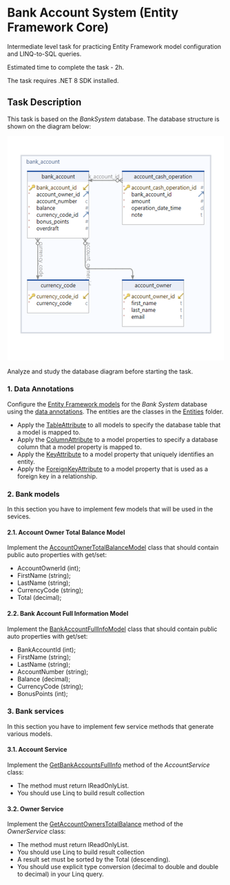# Bank Account System (Entity Framework Core)

Intermediate level task for practicing Entity Framework model configuration and LINQ-to-SQL queries.

Estimated time to complete the task - 2h.

The task requires .NET 8 SDK installed.


## Task Description

This task is based on the *BankSystem* database. The database structure is shown on the diagram below:

![Bank System](images/bank-system.png)

Analyze and study the database diagram before starting the task.


### 1. Data Annotations

Configure the [Entity Framework models](https://learn.microsoft.com/en-us/ef/core/#the-model) for the *Bank System* database using the [data annotations](https://learn.microsoft.com/en-us/ef/core/modeling/#use-data-annotations-to-configure-a-model). The entities are the classes in the [Entities](BankSystem.DAL/Entities) folder.

* Apply the [TableAttribute](https://learn.microsoft.com/en-us/dotnet/api/system.componentmodel.dataannotations.schema.tableattribute) to all models to specify the database table that a model is mapped to.
* Apply the [ColumnAttribute](https://learn.microsoft.com/en-us/dotnet/api/system.componentmodel.dataannotations.schema.columnattribute) to a model properties to specify a database column that a model property is mapped to.
* Apply the [KeyAttribute](https://learn.microsoft.com/en-us/dotnet/api/system.componentmodel.dataannotations.keyattribute) to a model property that uniquely identifies an entity.
* Apply the [ForeignKeyAttribute](https://learn.microsoft.com/en-us/dotnet/api/system.componentmodel.dataannotations.schema.foreignkeyattribute) to a model property that is used as a foreign key in a relationship.


### 2. Bank models

In this section you have to implement few models that will be used in the sevices.


#### 2.1. Account Owner Total Balance Model

Implement the [AccountOwnerTotalBalanceModel](BankSystem.Services/Models/AccountOwnerTotalBalanceModel.cs) class that should contain public auto properties with get/set:
* AccountOwnerId (int);    
* FirstName (string);  
* LastName (string);   
* CurrencyCode (string);
* Total (decimal);


#### 2.2. Bank Account Full Information Model

Implement the [BankAccountFullInfoModel](BankSystem.Services/Models/BankAccountFullInfoModel.cs) class that should contain public auto properties with get/set:
* BankAccountId (int);    
* FirstName (string);  
* LastName (string);   
* AccountNumber (string);
* Balance (decimal);
* CurrencyCode (string);
* BonusPoints (int);


### 3. Bank services

In this section you have to implement few service methods that generate various models.

#### 3.1. Account Service

Implement the [GetBankAccountsFullInfo](BankSystem.Services/Services/AccountService.cs) method of the *AccountService* class:
* The method must return IReadOnlyList<BankAccountFullInfoModel>.
* You should use Linq to build result collection


#### 3.2. Owner Service

Implement the [GetAccountOwnersTotalBalance](BankSystem.Services/Services/OwnerService.cs) method of the *OwnerService* class:
* The method must return IReadOnlyList<AccountOwnerTotalBalanceModel>.
* You should use Linq to build result collection
* A result set must be sorted by the Total (descending).  
* You should use explicit type conversion (decimal to double and double to decimal) in your Linq query.  
